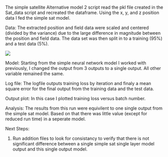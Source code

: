 The simple satellite Alternative model 2 script read the pkl file created in the Sat_data script and recreated the dataframe.  Using the x, y, and z position data I fed the simple sat model.

Data: The extracted position and field data were scaled and centered (divided by the variance) due to the large difference in magnitude between the position and field data. The data set was then split in to a training (95%) and a test data (5%).

![](Simple_sat_loss.png)

Model: Starting from the simple neural network model I worked with previously, I changed the output from 3 outputs to a single output.  All other variable remained the same. 

Log file: The logfile outputs training loss by iteration and finaly a mean square error for the final output from the training data and the test data.

Output plot: In this case I plotted training loss versus batch number.

Analysis: The results from this run were equivilent to one single output from the simple sat model. Based on that there was little value (except for reduced run time) in a seperate model.

Next Steps:
 1. Run addition files to look for consistancy to verify that there is not significant difference between a single simple sat single layer model output and this single output model.
 

